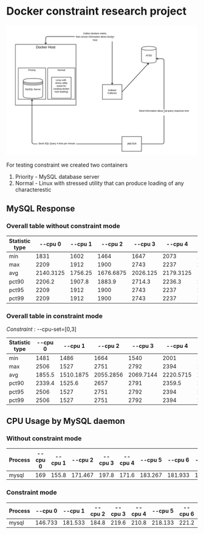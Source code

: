# Docker constraint research project


![](docs/img/scheme.svg)

For  testing constraint we created two containers

1. Priority - MySQL database server
2. Normal - Linux with stressed utility that can produce loading of any characterestic

## MySQL Response

### Overall table without constraint mode

| Statistic type | --cpu 0   | --cpu 1 | --cpu 2   | --cpu 3  | --cpu 4   | --cpu 5  | --cpu 6   | --cpu 7 | --cpu 8 |
|----------------|-----------|---------|-----------|----------|-----------|----------|-----------|---------|---------|
| min            | 1831      | 1602    | 1464      | 1647     | 2073      | 1516     | 1527      | 1495    | 1601    |
| max            | 2209      | 1912    | 1900      | 2743     | 2237      | 2625     | 2607      | 2784    | 2753    |
| avg            | 2140.3125 | 1756.25 | 1676.6875 | 2026.125 | 2179.3125 | 1994.125 | 2046.3125 | 2047.25 | 2062    |
| pct90          | 2206.2    | 1907.8  | 1883.9    | 2714.3   | 2236.3    | 2613.8   | 2604.9    | 2713.3  | 2733.4  |
| pct95          | 2209      | 1912    | 1900      | 2743     | 2237      | 2625     | 2607      | 2784    | 2753    |
| pct99          | 2209      | 1912    | 1900      | 2743     | 2237      | 2625     | 2607      | 2784    | 2753    |



### Overall table in constraint mode

*Constraint* : --cpu-set=[0,3]

| Statistic type | --cpu 0 | --cpu 1   | --cpu 2   | --cpu 3   | --cpu 4   | --cpu 5 | --cpu 6   | --cpu 7   | --cpu 8  |
|----------------|---------|-----------|-----------|-----------|-----------|---------|-----------|-----------|----------|
| min            | 1481    | 1486      | 1664      | 1540      | 2001      | 1730    | 1519      | 1572      | 1541     |
| max            | 2506    | 1527      | 2751      | 2792      | 2394      | 2881    | 2227      | 2957      | 2839     |
| avg            | 1855.5  | 1510.1875 | 2055.2856 | 2069.7144 | 2220.5715 | 2202.4  | 2011.3572 | 2184.9333 | 2072.077 |
| pct90          | 2339.4  | 1525.6    | 2657      | 2791      | 2359.5    | 2874.4  | 2224      | 2831      | 2809.8   |
| pct95          | 2506    | 1527      | 2751      | 2792      | 2394      | 2881    | 2227      | 2957      | 2839     |
| pct99          | 2506    | 1527      | 2751      | 2792      | 2394      | 2881    | 2227      | 2957      | 2839     |



## CPU Usage by MySQL daemon


### Without constraint mode

| Process | --cpu 0 | --cpu 1 | --cpu 2 | --cpu 3 | --cpu 4 | --cpu 5 | --cpu 6 | --cpu 7 | --cpu 8 |
|---------|---------|---------|---------|---------|---------|---------|---------|---------|---------|
| mysql   | 169     | 155.8   | 171.467 | 197.8   | 171.6   | 183.267 | 181.933 | 181.533 | 193.867 |


### Constraint mode

| Process | --cpu 0 | --cpu 1 | --cpu 2 | --cpu 3 | --cpu 4 | --cpu 5 | --cpu 6 | --cpu 7 | --cpu 8 |
|---------|---------|---------|---------|---------|---------|---------|---------|---------|---------|
| mysql   | 146.733 | 181.533 | 184.8   | 219.6   | 210.8   | 218.133 | 221.2   | 208.4   | 208.533 |
